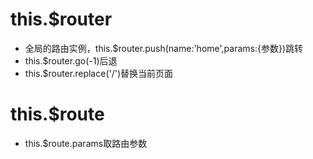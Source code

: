 # this.$router
- 全局的路由实例，this.$router.push(name:'home',params:{参数})跳转
- this.$router.go(-1)后退
- this.$router.replace('/')替换当前页面
# this.$route
- this.$route.params取路由参数